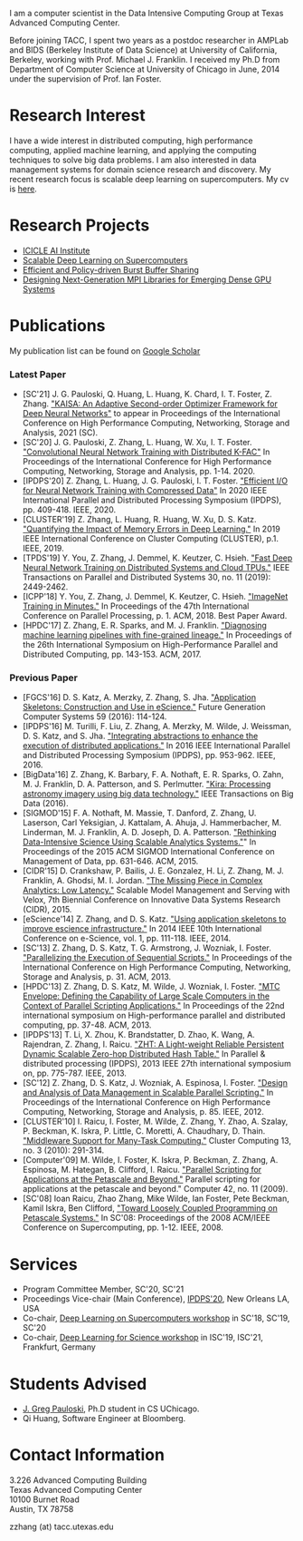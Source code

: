 I am a computer scientist in the Data Intensive Computing Group at Texas Advanced Computing Center.

Before joining TACC, I spent two years as a postdoc researcher in AMPLab and BIDS (Berkeley Institute of Data Science) at University of California, Berkeley, working with Prof. Michael J. Franklin. I received my Ph.D from Department of Computer Science at University of Chicago in June, 2014 under the supervision of Prof. Ian Foster.

# Research Interest
I have a wide interest in distributed computing, high performance computing, applied machine learning, and applying the computing techniques to solve big data problems. I am also interested in data management systems for domain science research and discovery.
My recent research focus is scalable deep learning on supercomputers.
My cv is [here](cv/zhao-cv.pdf).

# Research Projects
- [ICICLE AI Institute](https://icicle.osu.edu/)
- [Scalable Deep Learning on Supercomputers](https://www.nsf.gov/awardsearch/showAward?AWD_ID=2106661)
- [Efficient and Policy-driven Burst Buffer Sharing](https://www.nsf.gov/awardsearch/showAward?AWD_ID=2008388)
- [Designing Next-Generation MPI Libraries for Emerging Dense GPU Systems](https://www.nsf.gov/awardsearch/showAward?AWD_ID=1931354)

<!---
# Research Projects

### Present
- Scalable Deep Learning on Supercomputers
- Efficient and Policy-driven Burst Buffer Sharing (https://www.nsf.gov/awardsearch/showAward?AWD_ID=2008388&HistoricalAwards=false)
- Designing Next-Generation MPI Libraries for Emerging Dense GPU Systems (https://www.nsf.gov/awardsearch/showAward?AWD_ID=1931354&HistoricalAwards=false)


### Past
- [KeystoneML](http://keystone-ml.org/)
- [KIRA: where Astronomy meets Big Data](http://kira-project.org/)
- [Tachyon: A Memory-centric distributed file system](http://tachyon-project.org/)
- [AMFORA: Parallel scripting on large scale computers](https://github.com/zhaozhang/amfora)
- [AIMES:Abstractions and integrated middleware for extreme scales](http://saga-project.github.io/aimes/)
- [ExM: System support for extreme-scale, many-task applications](https://sites.google.com/site/exmcomputing/newhome)
- [Swift: Fast easy parallel scripting - on multicores, clusters, clouds and supercomputers](http://www.ci.uchicago.edu/swift)
- [Falkon: A fast and light-weight task execution framework](http://dev.globus.org/wiki/Incubator/Falkon)
-->

# Publications

My publication list can be found on [Google Scholar](http://scholar.google.com/citations?user=0bd5fscAAAAJ&hl=en)

### Latest Paper
- [SC'21] J. G. Pauloski, Q. Huang, L. Huang, K. Chard, I. T. Foster, Z. Zhang. ["KAISA: An Adaptive Second-order Optimizer Framework for Deep Neural Networks"](https://arxiv.org/pdf/2107.01739.pdf) to appear in Proceedings of the International Conference on High Performance Computing, Networking, Storage and Analysis, 2021 (SC).
- [SC'20] J. G. Pauloski, Z. Zhang, L. Huang, W. Xu, I. T. Foster. ["Convolutional Neural Network Training with Distributed K-FAC"](https://dl.acm.org/doi/abs/10.5555/3433701.3433826) In Proceedings of the International Conference for High Performance Computing, Networking, Storage and Analysis, pp. 1-14. 2020.
- [IPDPS'20] Z. Zhang, L. Huang, J. G. Pauloski, I. T. Foster. ["Efficient I/O for Neural Network Training with Compressed Data"](https://ieeexplore.ieee.org/abstract/document/9139800/) In 2020 IEEE International Parallel and Distributed Processing Symposium (IPDPS), pp. 409-418. IEEE, 2020.
- [CLUSTER'19] Z. Zhang, L. Huang, R. Huang, W. Xu, D. S. Katz. ["Quantifying the Impact of Memory Errors in Deep Learning."](https://ieeexplore.ieee.org/document/8890989) In 2019 IEEE International Conference on Cluster Computing (CLUSTER), p.1. IEEE, 2019.
- [TPDS'19] Y. You, Z. Zhang, J. Demmel, K. Keutzer, C. Hsieh. ["Fast Deep Neural Network Training on
Distributed Systems and Cloud TPUs."](https://ieeexplore.ieee.org/document/8703162) IEEE Transactions on Parallel and Distributed Systems 30, no. 11 (2019): 2449-2462.
- [ICPP'18] Y. You, Z. Zhang, J. Demmel, K. Keutzer, C. Hsieh. ["ImageNet Training in Minutes."](https://dl.acm.org/citation.cfm?id=3225069) In Proceedings of the 47th International Conference on Parallel Processing, p. 1. ACM, 2018. Best Paper Award.
- [HPDC'17] Z. Zhang, E. R. Sparks, and M. J. Franklin. ["Diagnosing machine learning pipelines with fine-grained lineage."](https://dl.acm.org/citation.cfm?id=3078603) In Proceedings of the 26th International Symposium on High-Performance Parallel and Distributed Computing, pp. 143-153. ACM, 2017.

### Previous Paper
- [FGCS'16] D. S. Katz, A. Merzky, Z. Zhang, S. Jha. ["Application Skeletons: Construction and Use in eScience."](https://www.sciencedirect.com/science/article/pii/S0167739X15003143) Future Generation Computer Systems 59 (2016): 114-124.
- [IPDPS'16] M. Turilli, F. Liu, Z. Zhang, A. Merzky, M. Wilde, J. Weissman, D. S. Katz, and S. Jha. ["Integrating abstractions to enhance the execution of distributed applications."](https://ieeexplore.ieee.org/abstract/document/7516092/) In 2016 IEEE International Parallel and Distributed Processing Symposium (IPDPS), pp. 953-962. IEEE, 2016.
- [BigData'16] Z. Zhang, K. Barbary, F. A. Nothaft, E. R. Sparks, O. Zahn, M. J. Franklin, D. A. Patterson, and S. Perlmutter. ["Kira: Processing astronomy imagery using big data technology."](https://ieeexplore.ieee.org/abstract/document/7549106/) IEEE Transactions on Big Data (2016).
- [SIGMOD'15] F. A. Nothaft, M. Massie, T. Danford, Z. Zhang, U. Laserson, Carl Yeksigian, J. Kattalam, A. Ahuja, J. Hammerbacher, M. Linderman, M. J. Franklin, A. D. Joseph, D. A. Patterson. ["Rethinking Data-Intensive Science Using Scalable Analytics Systems."](https://dl.acm.org/citation.cfm?id=2742787)" In Proceedings of the 2015 ACM SIGMOD International Conference on Management of Data, pp. 631-646. ACM, 2015.
- [CIDR'15] D. Crankshaw, P. Bailis, J. E. Gonzalez, H. Li, Z. Zhang, M. J. Franklin, A. Ghodsi, M. I. Jordan. ["The Missing Piece in Complex Analytics: Low Latency."](https://arxiv.org/abs/1409.3809) Scalable Model Management and Serving with Velox, 7th Biennial Conference on Innovative Data Systems Research (CIDR), 2015.
- [eScience'14] Z. Zhang, and D. S. Katz. ["Using application skeletons to improve escience infrastructure."](https://ieeexplore.ieee.org/abstract/document/6972255/) In 2014 IEEE 10th International Conference on e-Science, vol. 1, pp. 111-118. IEEE, 2014.
- [SC'13] Z. Zhang, D. S. Katz, T. G. Armstrong, J. Wozniak, I. Foster. ["Parallelizing the Execution of Sequential Scripts."](https://dl.acm.org/citation.cfm?id=2503222) In Proceedings of the International Conference on High Performance Computing, Networking, Storage and Analysis, p. 31. ACM, 2013.
- [HPDC'13] Z. Zhang, D. S. Katz, M. Wilde, J. Wozniak, I. Foster. ["MTC Envelope: Defining the Capability of Large Scale Computers in the Context of Parallel Scripting Applications."](javascript:void(0)) In Proceedings of the 22nd international symposium on High-performance parallel and distributed computing, pp. 37-48. ACM, 2013.
- [IPDPS'13] T. Li, X. Zhou, K. Brandstatter, D. Zhao, K. Wang, A. Rajendran, Z. Zhang, I. Raicu. ["ZHT: A Light-weight Reliable Persistent Dynamic Scalable Zero-hop Distributed Hash Table."](https://ieeexplore.ieee.org/abstract/document/6569861/) In Parallel & distributed processing (IPDPS), 2013 IEEE 27th international symposium on, pp. 775-787. IEEE, 2013.
- [SC'12] Z. Zhang, D. S. Katz, J. Wozniak, A. Espinosa, I. Foster. ["Design and Analysis of Data Management in Scalable Parallel Scripting."](https://ieeexplore.ieee.org/abstract/document/6468455/) In Proceedings of the International Conference on High Performance Computing, Networking, Storage and Analysis, p. 85. IEEE, 2012.
- [CLUSTER'10] I. Raicu, I. Foster, M. Wilde, Z. Zhang, Y. Zhao, A. Szalay, P. Beckman, K. Iskra, P. Little, C. Moretti, A. Chaudhary, D. Thain. ["Middleware Support for Many-Task Computing."](https://link.springer.com/article/10.1007/s10586-010-0132-9) Cluster Computing 13, no. 3 (2010): 291-314.
- [Computer'09] M. Wilde, I. Foster, K. Iskra, P. Beckman, Z. Zhang, A. Espinosa, M. Hategan, B. Clifford, I. Raicu. ["Parallel Scripting for Applications at the Petascale and Beyond."](https://ieeexplore.ieee.org/abstract/document/5331905/) Parallel scripting for applications at the petascale and beyond." Computer 42, no. 11 (2009).
- [SC'08] Ioan Raicu, Zhao Zhang, Mike Wilde, Ian Foster, Pete Beckman, Kamil Iskra, Ben Clifford, ["Toward Loosely Coupled Programming on Petascale Systems."](https://ieeexplore.ieee.org/abstract/document/5219768/) In SC'08: Proceedings of the 2008 ACM/IEEE Conference on Supercomputing, pp. 1-12. IEEE, 2008.


# Services
- Program Committee Member, SC'20, SC'21
- Proceedings Vice-chair (Main Conference), [IPDPS'20](http://www.ipdps.org/), New Orleans LA, USA
- Co-chair, [Deep Learning on Supercomputers workshop](https://dlonsc.github.io/) in SC'18, SC'19, SC'20
- Co-chair, [Deep Learning for Science workshop](https://dlonsc.github.io/) in ISC'19, ISC'21, Frankfurt, Germany

# Students Advised
- [J. Greg Pauloski](https://gregpauloski.com/), Ph.D student in CS UChicago.
- Qi Huang, Software Engineer at Bloomberg.

# Contact Information
3.226 Advanced Computing Building  
Texas Advanced Computing Center  
10100 Burnet Road  
Austin, TX 78758  

zzhang (at) tacc.utexas.edu
